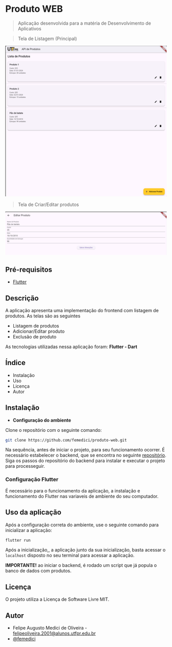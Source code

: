 # Produto WEB 
> Aplicação desenvolvida para a matéria de Desenvolvimento de Aplicativos

> Tela de Listagem (Principal)
<img src="/images/image.png" alt="tela">

> Tela de Criar/Editar produtos
<img src="/images/image2.png" alt="tela2">

## Pré-requisitos
- [Flutter](https://docs.flutter.dev/get-started/install)

## Descrição
A aplicação apresenta uma implementação do frontend com listagem de produtos. As telas são as seguintes
- Listagem de produtos
- Adicionar/Editar produto
- Exclusão de produto

As tecnologias utilizadas nessa aplicação foram: **Flutter - Dart**

## Índice
- Instalação
- Uso
- Licença
- Autor

## Instalação
  
- **Configuração do ambiente**

Clone o repositório com o seguinte comando:

```bash
git clone https://github.com/femedici/produto-web.git
```

Na sequência, antes de iniciar o projeto, para seu funcionamento ocorrer. É necessário estabelecer o backend, que se encontra no seguinte [repositório](https://github.com/femedici/produto-api/tree/main).
Siga os passos do repositório do backend para instalar e executar o projeto para processeguir.


### **Configuração Flutter**

É necessário para o funcionamento da aplicação, a instalação e funcionamento do Flutter nas variaveis de ambiente do seu computador.


## Uso da aplicação

Após a configuração correta do ambiente, use o seguinte comando para inicializar a aplicação:

```bash
flutter run
```

Após a inicialização,, a aplicação junto da sua inicialização, basta acessar o `localhost` disposto no seu terminal para acessar a aplicação.

**IMPORTANTE!** ao iniciar o backend, é rodado um script que já popula o banco de dados com produtos.

## Licença
O projeto utiliza a Licença de Software Livre MIT.

## Autor
  - Felipe Augusto Medici de Oliveira - felipeoliveira.2001@alunos.utfpr.edu.br
  - [@femedici](https://github.com/femedici) 
